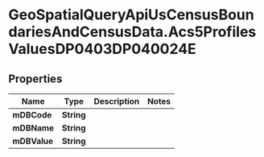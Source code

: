 # GeoSpatialQueryApiUsCensusBoundariesAndCensusData.Acs5ProfilesValuesDP0403DP040024E

## Properties

Name | Type | Description | Notes
------------ | ------------- | ------------- | -------------
**mDBCode** | **String** |  | 
**mDBName** | **String** |  | 
**mDBValue** | **String** |  | 


